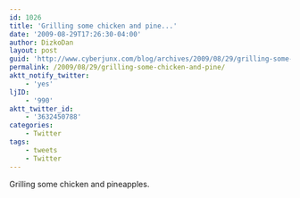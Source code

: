 ```yaml
---
id: 1026
title: 'Grilling some chicken and pine...'
date: '2009-08-29T17:26:30-04:00'
author: DizkoDan
layout: post
guid: 'http://www.cyberjunx.com/blog/archives/2009/08/29/grilling-some-chicken-and-pine/'
permalink: /2009/08/29/grilling-some-chicken-and-pine/
aktt_notify_twitter:
    - 'yes'
ljID:
    - '990'
aktt_twitter_id:
    - '3632450788'
categories:
    - Twitter
tags:
    - tweets
    - Twitter
---
```


Grilling some chicken and pineapples.